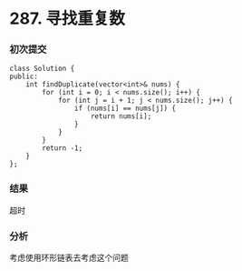 # 287. 寻找重复数

### 初次提交
```
class Solution {
public:
    int findDuplicate(vector<int>& nums) {
        for (int i = 0; i < nums.size(); i++) {
            for (int j = i + 1; j < nums.size(); j++) {
                if (nums[i] == nums[j]) {
                    return nums[i];
                }
            }
        }
        return -1;
    }
};
```

### 结果
超时

### 分析

考虑使用环形链表去考虑这个问题
